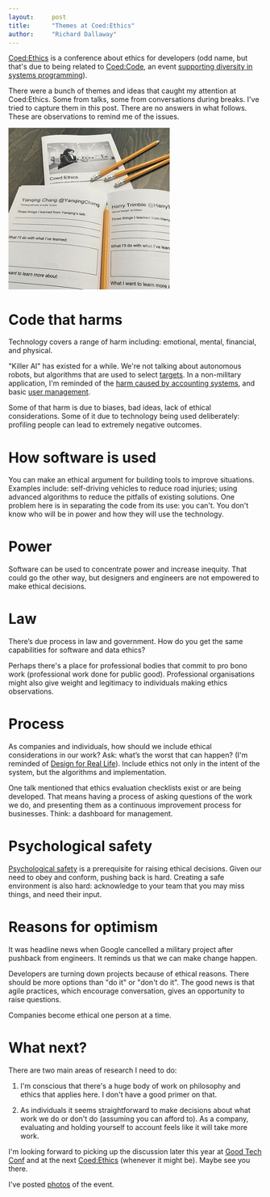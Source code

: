 ```yaml
---
layout:     post
title:      "Themes at Coed:Ethics"
author:     "Richard Dallaway"
---
```


[Coed:Ethics][ce] is a conference about ethics for developers (odd name, but that's due to being related to [Coed:Code][cc], an event [supporting diversity in systems programming][sp]).

There were a bunch of themes and ideas that caught my attention at Coed:Ethics. Some from talks, some from conversations during breaks. I've tried to capture them in this post. There are no answers in what follows. These are observations to remind me of the issues.

[ce]: https://www.coedethics.org/
[cc]: https://coedco.de/
[sp]: https://www.weave.works/blog/introducing-coed-code/

<!-- break -->

<img src="/img/posts/flkexport2018/42681379534_0ab5e1f0b8_n.jpg" width="320" height="320" alt="coed:ethics 2018">


# Code that harms

Technology covers a range of harm including: emotional, mental, financial, and physical. 

"Killer AI" has existed for a while. We're not talking about autonomous robots, but algorithms that are used to select [targets][drone]. In a non-military application, I'm reminded of the [harm caused by accounting systems][postoffice], and basic [user management][lloyds].

[drone]: https://reprieve.org.uk/case-study/faisal-bin-ali-jaber-2/
[postoffice]: https://en.wikipedia.org/wiki/Horizon_(IT_system)
[lloyds]: http://jane.dallaway.com/time-to-get-back-online/

Some of that harm is due to biases, bad ideas, lack of ethical considerations. Some of it due to technology being used deliberately: profiling people can lead to extremely negative outcomes.

# How software is used

You can make an ethical argument for building tools to improve situations. Examples include: self-driving vehicles to reduce road injuries; using advanced algorithms to reduce the pitfalls of existing solutions. One problem here is in separating the code from its use: you can't. You don't know who will be in power and how they will use the technology.

# Power

Software can be used to concentrate power and increase inequity. That could go the other way, but designers and engineers are not empowered to make ethical decisions.

# Law

There’s due process in law and government. How do you get the same capabilities for software and data ethics?

Perhaps there's a place for professional bodies that commit to pro bono work (professional work done for public good). Professional organisations might also give weight and legitimacy to individuals making ethics observations.

# Process

As companies and individuals, how should we include ethical considerations in our work? Ask: what’s the worst that can happen? (I'm reminded of [Design for Real Life][drl]). Include ethics not only in the intent of the system, but the algorithms and implementation.

[drl]: https://www.goodreads.com/book/show/29420123-design-for-real-life

One talk mentioned that ethics evaluation checklists exist or are being developed. That means having a process of asking questions of the work we do, and presenting them as a continuous improvement process for businesses. Think: a dashboard for management.



# Psychological safety

[Psychological safety][ps] is a prerequisite for raising ethical decisions. Given our need to obey and conform, pushing back is hard. Creating a safe environment is also hard: acknowledge to your team that you may miss things, and need their input.

[ps]: https://youtu.be/LhoLuui9gX8

# Reasons for optimism

It was headline news when Google cancelled a military project after pushback from engineers. It reminds us that we can make change happen.

[maven]: https://www.theguardian.com/commentisfree/2018/may/16/google-business-war-project-maven

Developers are turning down projects because of ethical reasons.   There should be more options than "do it" or "don't do it". The good news is that agile practices, which encourage conversation, gives an opportunity to raise questions.

Companies become ethical one person at a time. 

# What next?

There are two main areas of research I need to do:

1. I'm conscious that there's a huge body of work on philosophy and ethics that applies here. I don't have a good primer on that.

2. As individuals it seems straightforward to make decisions about what work we do or don't do (assuming you can afford to). As a company, evaluating and holding yourself to account feels like it will take more work.

I'm looking forward to picking up the discussion later this year at [Good Tech Conf][gt] and at the next [Coed:Ethics][ce] (whenever it might be). Maybe see you there.

I've posted [photos] of the event.

[photos]: https://www.icloud.com/sharedalbum/#B0i532ODW4VUvG
[gt]: https://goodtechconf.org/





